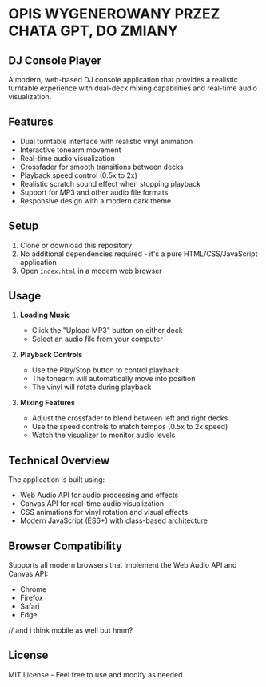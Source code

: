 # OPIS WYGENEROWANY PRZEZ CHATA GPT, DO ZMIANY


## DJ Console Player

A modern, web-based DJ console application that provides a realistic turntable experience with dual-deck mixing capabilities and real-time audio visualization.

## Features

- Dual turntable interface with realistic vinyl animation
- Interactive tonearm movement
- Real-time audio visualization
- Crossfader for smooth transitions between decks
- Playback speed control (0.5x to 2x)
- Realistic scratch sound effect when stopping playback
- Support for MP3 and other audio file formats
- Responsive design with a modern dark theme

## Setup

1. Clone or download this repository
2. No additional dependencies required - it's a pure HTML/CSS/JavaScript application
3. Open `index.html` in a modern web browser

## Usage

1. **Loading Music**
   - Click the "Upload MP3" button on either deck
   - Select an audio file from your computer

2. **Playback Controls**
   - Use the Play/Stop button to control playback
   - The tonearm will automatically move into position
   - The vinyl will rotate during playback

3. **Mixing Features**
   - Adjust the crossfader to blend between left and right decks
   - Use the speed controls to match tempos (0.5x to 2x speed)
   - Watch the visualizer to monitor audio levels

## Technical Overview

The application is built using:
- Web Audio API for audio processing and effects
- Canvas API for real-time audio visualization
- CSS animations for vinyl rotation and visual effects
- Modern JavaScript (ES6+) with class-based architecture

## Browser Compatibility

Supports all modern browsers that implement the Web Audio API and Canvas API:
- Chrome
- Firefox
- Safari
- Edge

// and i think mobile as well but hmm?

## License

MIT License - Feel free to use and modify as needed.
